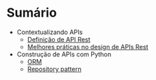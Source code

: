 # Sumário

- Contextualizando APIs
  - [Definição de API Rest](apis-concepts/rest_api_definition.md)
  - [Melhores práticas no design de APIs Rest](apis-concepts/apis_best_practices.md)
- Construção de APIs com Python
  - [ORM](build-apis-with-python/orm.md)
  - [Repository pattern](build-apis-with-python/repository_pattern.md)
